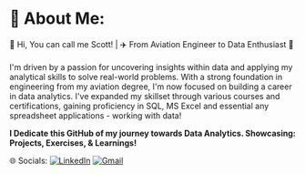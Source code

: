 # 💫 About Me:
👋 Hi, You can call me Scott! | ✈️  From Aviation Engineer to Data Enthusiast 🚀<br><br> I'm driven by a passion for uncovering insights within data and applying my analytical skills to solve real-world problems. With a strong foundation in engineering from my aviation degree, I'm now focused on building a career in data analytics. I've expanded my skillset through various courses and certifications, gaining proficiency in SQL, MS Excel and essential any spreadsheet applications - working with data!<br>

**I Dedicate this GitHub of my journey towards Data Analytics. Showcasing: Projects, Exercises, & Learnings!**

🌐 Socials: [![LinkedIn](https://img.shields.io/badge/LinkedIn-0077B5?style=for-the-badge&logo=linkedin&logoColor=white)]([https://www.linkedin.com/in/[your-linkedin-profile]](https://www.linkedin.com/in/gabgandolpos/)) [![Gmail](https://img.shields.io/badge/Gmail-D14836?style=for-the-badge&logo=gmail&logoColor=white)](mailto:[your-email]@gmail.com) 
